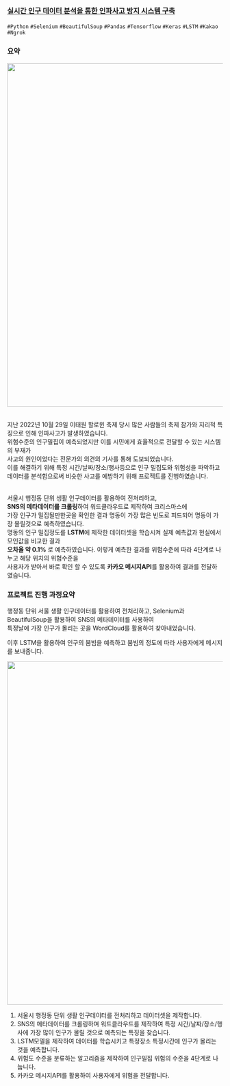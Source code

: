 ### [실시간 인구 데이터 분석을 통한 인파사고 방지 시스템 구축](2022.12~2022.12)

`#Python` `#Selenium` `#BeautifulSoup` `#Pandas` `#Tensorflow` `#Keras` `#LSTM` `#Kakao` `#Ngrok`

### 요약

<p align="center">
  <img src="https://user-images.githubusercontent.com/80941367/221231573-34d9350c-8a04-4b8f-9749-3e34782dfb3a.PNG" width="800">
</p><br/> 
지난 2022년 10월 29일 이태원 할로윈 축제 당시 많은 사람들의 축제 참가와 지리적 특징으로 인해 인파사고가 발생하였습니다.</br> 
위험수준의 인구밀집이 예측되었지만 이를 시민에게 효율적으로 전달할 수 있는 시스템의 부재가</br> 
사고의 원인이었다는 전문가의 의견의 기사를 통해 도보되었습니다.</br> 
이를 해결하기 위해 특정 시간/날짜/장소/행사등으로 인구 밀집도와 위험성을 파악하고</br>
데이터를 분석함으로써 비슷한 사고를 예방하기 위해 프로젝트를 진행하였습니다.</br>
</br>

서울시 행정동 단위 생활 인구데이터를 활용하여 전처리하고, <br/>**SNS의 메타데이터를 크롤링**하여 워드클라우드로 제작하여 크리스마스에</br>
가장 인구가 밀집될만한곳을 확인한 결과 명동이 가장 많은 빈도로 피드되어 명동이 가장 몰릴것으로 예측하였습니다.</br> 
명동의 인구 밀집정도를 **LSTM**에 제작한 데이터셋을 학습시켜 실제 예측값과 현실에서 모인값을 비교한 결과</br>
**오차율 약 0.1%** 로 예측하였습니다. 이렇게 예측한 결과를 위험수준에 따라 4단계로 나누고 해당 위치의 위험수준을</br>
사용자가 받아서 바로 확인 할 수 있도록 **카카오 메시지API**를 활용하여 결과를 전달하였습니다.</br>

### 프로젝트 진행 과정요약
행정동 단위 서울 생활 인구데이터를 활용하여 전처리하고, Selenium과 BeautifulSoup을 활용하여 SNS의 메타데이터를 사용하여</br>
특정날에 가장 인구가 몰리는 곳을 WordCloud를 활용하여 찾아내었습니다.</br>

이후 LSTM을 활용하여 인구의 붐빔을 예측하고 붐빔의 정도에 따라 사용자에게 메시지를 보내줍니다.</br>

<p align="center">
  <img src="https://user-images.githubusercontent.com/80941367/221232149-5dd691ea-3fb3-4893-b620-0e02c0cd1aff.PNG" width="800">
</p>

1. 서울시 행정동 단위 생활 인구데이터를 전처리하고 데이터셋을 제작합니다.
2. SNS의 메타데이터를 크롤링하며 워드클라우드를 제작하여 특정 시간/날짜/장소/행사에 가장 많이 인구가 몰릴 것으로 예측되는 특징을 찾습니다.
3. LSTM모델을 제작하여 데이터를 학습시키고 특정장소 특정시간에 인구가 몰리는 것을 예측합니다.
4. 위험도 수준을 분류하는 알고리즘을 제작하여 인구밀집 위험의 수준을 4단계로 나눕니다.
5. 카카오 메시지API를 활용하여 사용자에게 위험을 전달합니다.
